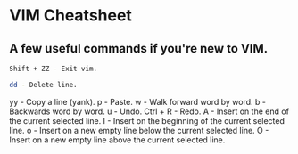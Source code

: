 # VIM Cheatsheet

## A few useful commands if you're new to VIM.

```bash
Shift + ZZ - Exit vim.
```
```bash
dd - Delete line.
```
yy - Copy a line (yank).
p - Paste.
w - Walk forward word by word.
b - Backwards word by word.
u - Undo.
Ctrl + R - Redo. 
A - Insert on the end of the current selected line.
I - Insert on the beginning of the current selected line.
o - Insert on a new empty line below the current selected line.
O - Insert on a new empty line above the current selected line. 